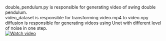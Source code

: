 double_pendulum.py is responsible for generating video of swing double pendulum.  
video_dataset is responsible for transforming video.mp4 to video.npy  
diffusion is responsible for generating videos using Unet with different level of noise in one step.  
[![Watch video](images/preview.png)](https://github.com/yzmy-02/diffusion_pendulum/releases/download/video/double_pendulum_114.mp4)


